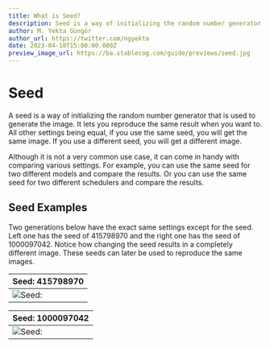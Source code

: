 ```yaml
---
title: What is Seed?
description: Seed is a way of initializing the random number generator that is used to generate the image. Learn more about it in our guide.
author: M. Yekta Güngör
author_url: https://twitter.com/ngyekta
date: 2023-04-18T15:00:00.000Z
preview_image_url: https://ba.stablecog.com/guide/previews/seed.jpg
---
```


# Seed

A seed is a way of initializing the random number generator that is used to generate the image. It lets you reproduce the same result when you want to. All other settings being equal, if you use the same seed, you will get the same image. If you use a different seed, you will get a different image.

Although it is not a very common use case, it can come in handy with comparing various settings. For example, you can use the same seed for two different models and compare the results. Or you can use the same seed for two different schedulers and compare the results.

## Seed Examples

Two generations below have the exact same settings except for the seed. Left one has the seed of 415798970 and the right one has the seed of 1000097042. Notice how changing the seed results in a completely different image. These seeds can later be used to reproduce the same images.

| Seed: 415798970                                                                                                      |
| -------------------------------------------------------------------------------------------------------------------- |
| ![Seed: ](https://ba.stablecog.com/guide/generation-settings/seed_415798970.jpg)<!--rehype:width=1024&height=1536--> |

<!--rehype:class=w-full md:w-1/2-->

| Seed: 1000097042                                                                                                      |
| --------------------------------------------------------------------------------------------------------------------- |
| ![Seed: ](https://ba.stablecog.com/guide/generation-settings/seed_1000097042.jpg)<!--rehype:width=1024&height=1536--> |

<!--rehype:class=w-full md:w-1/2-->
